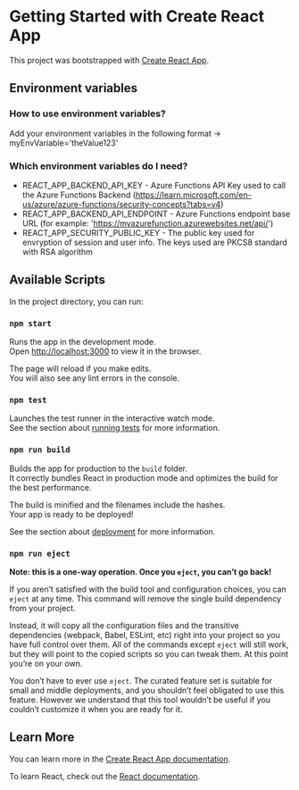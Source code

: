 # Getting Started with Create React App

This project was bootstrapped with [Create React App](https://github.com/facebook/create-react-app).

## Environment variables

### How to use environment variables?
Add your environment variables in the following format -> myEnvVariable='theValue123'

### Which environment variables do I need?
* REACT_APP_BACKEND_API_KEY - Azure Functions API Key used to call the Azure Functions Backend (https://learn.microsoft.com/en-us/azure/azure-functions/security-concepts?tabs=v4)
* REACT_APP_BACKEND_API_ENDPOINT - Azure Functions endpoint base URL (for example: 'https://myazurefunction.azurewebsites.net/api/')
* REACT_APP_SECURITY_PUBLIC_KEY - The public key used for envryption of session and user info. The keys used are PKCS8 standard with RSA algorithm

## Available Scripts

In the project directory, you can run:

### `npm start`

Runs the app in the development mode.\
Open [http://localhost:3000](http://localhost:3000) to view it in the browser.

The page will reload if you make edits.\
You will also see any lint errors in the console.

### `npm test`

Launches the test runner in the interactive watch mode.\
See the section about [running tests](https://facebook.github.io/create-react-app/docs/running-tests) for more information.

### `npm run build`

Builds the app for production to the `build` folder.\
It correctly bundles React in production mode and optimizes the build for the best performance.

The build is minified and the filenames include the hashes.\
Your app is ready to be deployed!

See the section about [deployment](https://facebook.github.io/create-react-app/docs/deployment) for more information.

### `npm run eject`

**Note: this is a one-way operation. Once you `eject`, you can’t go back!**

If you aren’t satisfied with the build tool and configuration choices, you can `eject` at any time. This command will remove the single build dependency from your project.

Instead, it will copy all the configuration files and the transitive dependencies (webpack, Babel, ESLint, etc) right into your project so you have full control over them. All of the commands except `eject` will still work, but they will point to the copied scripts so you can tweak them. At this point you’re on your own.

You don’t have to ever use `eject`. The curated feature set is suitable for small and middle deployments, and you shouldn’t feel obligated to use this feature. However we understand that this tool wouldn’t be useful if you couldn’t customize it when you are ready for it.

## Learn More

You can learn more in the [Create React App documentation](https://facebook.github.io/create-react-app/docs/getting-started).

To learn React, check out the [React documentation](https://reactjs.org/).
